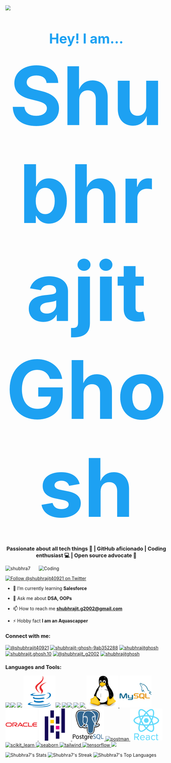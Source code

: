 <img src="https://github.com/Anmol-Baranwal/Cool-GIFs-For-GitHub/assets/74038190/d48893bd-0757-481c-8d7e-ba3e163feae7" />

<h1 align="center" style="color: #1DA1F2; font-size: 3em;">Hey! I am... <br> <b style="font-size:6em">Shubhrajit Ghosh</b></h1>

<h3 align="center"> Passionate about all tech things 🚀 | GitHub aficionado | Coding enthusiast 💻 | Open source advocate 🌟</h3>


<img align="right" alt="Coding" width="400" src="https://user-images.githubusercontent.com/74038190/229223263-cf2e4b07-2615-4f87-9c38-e37600f8381a.gif">

<p align="left">
  <img src="https://komarev.com/ghpvc/?username=shubhra7&label=PROFILE%20VIEWS&color=blueviolet&style=for-the-badge" alt="shubhra7" />
</p>


<p align="left">
  <a href="https://twitter.com/shubhrajit40921">
    <img src="https://img.shields.io/twitter/follow/shubhrajit40921?logo=twitter&style=for-the-badge&label=Follow%20%40shubhrajit40921&color=1DA1F2&labelColor=000000" alt="Follow @shubhrajit40921 on Twitter" />
  </a>
</p>


- 🌱 I’m currently learning **Salesforce**

- 💬 Ask me about  **DSA, OOPs**

- 📫 How to reach me **shubhrajit.g2002@gmail.com**

- ⚡ Hobby fact **I am an Aquascapper**

<h3 align="left">Connect with me:</h3>
<p align="left">
<a href="https://twitter.com/@shubhrajit40921" target="blank"><img align="center" src="https://raw.githubusercontent.com/rahuldkjain/github-profile-readme-generator/master/src/images/icons/Social/twitter.svg" alt="@shubhrajit40921" height="30" width="40" /></a>
<a href="https://linkedin.com/in/shubhrajit-ghosh-9ab352288" target="blank"><img align="center" src="https://raw.githubusercontent.com/rahuldkjain/github-profile-readme-generator/master/src/images/icons/Social/linked-in-alt.svg" alt="shubhrajit-ghosh-9ab352288" height="30" width="40" /></a>
<a href="https://kaggle.com/shubhrajitghosh" target="blank"><img align="center" src="https://raw.githubusercontent.com/rahuldkjain/github-profile-readme-generator/master/src/images/icons/Social/kaggle.svg" alt="shubhrajitghosh" height="30" width="40" /></a>
<a href="https://fb.com/shubhrajit.ghosh.10" target="blank"><img align="center" src="https://raw.githubusercontent.com/rahuldkjain/github-profile-readme-generator/master/src/images/icons/Social/facebook.svg" alt="shubhrajit.ghosh.10" height="30" width="40" /></a>
<a href="https://www.hackerrank.com/profile/shubhrajit_g2002" target="blank"><img align="center" src="https://raw.githubusercontent.com/rahuldkjain/github-profile-readme-generator/master/src/images/icons/Social/hackerrank.svg" alt="@shubhrajit_g2002" height="30" width="40" /></a>
<!-- <a href="https://www.leetcode.com/user6184ac" target="blank"><img align="center" src="https://raw.githubusercontent.com/rahuldkjain/github-profile-readme-generator/master/src/images/icons/Social/leet-code.svg" alt="user6184ac" height="30" width="40" /></a> -->
<a href="https://discord.gg/shubhrajitghosh" target="blank"><img align="center" src="https://raw.githubusercontent.com/rahuldkjain/github-profile-readme-generator/master/src/images/icons/Social/discord.svg" alt="shubhrajitghosh" height="30" width="40" /></a>
</p>

<h3 align="left">Languages and Tools:</h3>
<p align="left"><img src="https://user-images.githubusercontent.com/74038190/212257454-16e3712e-945a-4ca2-b238-408ad0bf87e6.gif" width="100"><img src="https://user-images.githubusercontent.com/74038190/212257472-08e52665-c503-4bd9-aa20-f5a4dae769b5.gif" width="100">
<img src="https://user-images.githubusercontent.com/74038190/212257468-1e9a91f1-b626-4baa-b15d-5c385dfa7ed2.gif" width="100">
<img src="https://raw.githubusercontent.com/devicons/devicon/master/icons/java/java-original.svg" alt="java" width="100"/><img src="https://github.com/Anmol-Baranwal/Cool-GIFs-For-GitHub/assets/74038190/e0d299f2-767c-4c21-bd49-90f2a19f1a78" width="100"> <a href="https://user-images.githubusercontent.com/74038190/212257454-16e3712e-945a-4ca2-b238-408ad0bf87e6.gif" target="_blank" rel="noreferrer"><img src="https://user-images.githubusercontent.com/74038190/212281775-b468df30-4edc-4bf8-a4ee-f52e1aaddc86.gif" width="100"><img src="https://github.com/Anmol-Baranwal/Cool-GIFs-For-GitHub/assets/74038190/1a797f46-efe4-41e6-9e75-5303e1bbcbfa" width="100">
<img src="https://github.com/Anmol-Baranwal/Cool-GIFs-For-GitHub/assets/74038190/29fd6286-4e7b-4d6c-818f-c4765d5e39a9" width="100">
<img src="https://github.com/Anmol-Baranwal/Cool-GIFs-For-GitHub/assets/74038190/67f477ed-6624-42da-99f0-1a7b1a16eecb" width="100"> <a href="https://www.linux.org/" target="_blank" rel="noreferrer"> <img src="https://raw.githubusercontent.com/devicons/devicon/master/icons/linux/linux-original.svg" alt="linux" width="100"/> </a> <a href="https://www.mysql.com/" target="_blank" rel="noreferrer"> <img src="https://raw.githubusercontent.com/devicons/devicon/master/icons/mysql/mysql-original-wordmark.svg" alt="mysql" width="100"/> </a> <a href="https://www.oracle.com/" target="_blank" rel="noreferrer"> <img src="https://raw.githubusercontent.com/devicons/devicon/master/icons/oracle/oracle-original.svg" alt="oracle" width="100"/> </a> <a href="https://pandas.pydata.org/" target="_blank" rel="noreferrer"> <img src="https://raw.githubusercontent.com/devicons/devicon/2ae2a900d2f041da66e950e4d48052658d850630/icons/pandas/pandas-original.svg" alt="pandas" width="100"/> </a> <a href="https://www.postgresql.org" target="_blank" rel="noreferrer"> <img src="https://raw.githubusercontent.com/devicons/devicon/master/icons/postgresql/postgresql-original-wordmark.svg" alt="postgresql" width="100"/> </a> <a href="https://postman.com" target="_blank" rel="noreferrer"> <img src="https://www.vectorlogo.zone/logos/getpostman/getpostman-icon.svg" alt="postman" width="100"/> </a> <a href="https://reactjs.org/" target="_blank" rel="noreferrer"> <img src="https://raw.githubusercontent.com/devicons/devicon/master/icons/react/react-original-wordmark.svg" alt="react" width="100"/> </a> <a href="https://scikit-learn.org/" target="_blank" rel="noreferrer"> <img src="https://upload.wikimedia.org/wikipedia/commons/0/05/Scikit_learn_logo_small.svg" alt="scikit_learn" width="100"/> </a> <a href="https://seaborn.pydata.org/" target="_blank" rel="noreferrer"> <img src="https://seaborn.pydata.org/_images/logo-mark-lightbg.svg" alt="seaborn" width="100"/> </a> <a href="https://tailwindcss.com/" target="_blank" rel="noreferrer"> <img src="https://www.vectorlogo.zone/logos/tailwindcss/tailwindcss-icon.svg" alt="tailwind" width="100"/> </a> <a href="https://www.tensorflow.org" target="_blank" rel="noreferrer"> <img src="https://www.vectorlogo.zone/logos/tensorflow/tensorflow-icon.svg" alt="tensorflow" width="100"/> </a>
<img src="https://user-images.githubusercontent.com/74038190/212280805-9bcb336b-8c55-46a8-abf8-ff286ab55472.gif" width="100"></p>




![Shubhra7's Stats](https://github-readme-stats.vercel.app/api?username=Shubhra7&theme=outrun&show_icons=true&hide_border=true&count_private=true)
![Shubhra7's Streak](https://github-readme-streak-stats.herokuapp.com/?user=Shubhra7&theme=outrun&hide_border=true)
![Shubhra7's Top Languages](https://github-readme-stats.vercel.app/api/top-langs/?username=Shubhra7&theme=outrun&show_icons=true&hide_border=true&layout=compact)
